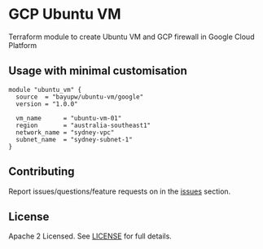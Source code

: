 # GCP Ubuntu VM

Terraform module to create Ubuntu VM and GCP firewall in Google Cloud Platform

## Usage with minimal customisation

```hcl
module "ubuntu_vm" {
  source  = "bayupw/ubuntu-vm/google"
  version = "1.0.0"

  vm_name      = "ubuntu-vm-01"
  region       = "australia-southeast1"
  network_name = "sydney-vpc"
  subnet_name  = "sydney-subnet-1"
}
```

## Contributing

Report issues/questions/feature requests on in the [issues](https://github.com/bayupw/terraform-google-ubuntu-vm/issues/new) section.

## License

Apache 2 Licensed. See [LICENSE](https://github.com/bayupw/terraform-google-ubuntu-vm/tree/master/LICENSE) for full details.